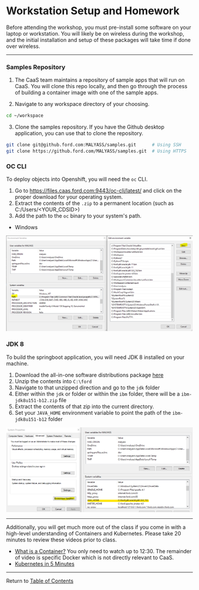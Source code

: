 # Workstation Setup and Homework

Before attending the workshop, you must pre-install some software on your laptop or workstation. You will likely be on wireless during the workshop, and the initial installation and setup of these packages will take time if done over wireless. 

---

### Samples Repository

1. The CaaS team maintains a repository of sample apps that will run on CaaS. You will clone this repo locally, and then go through the process of building a container image with one of the sample apps.

2. Navigate to any workspace directory of your choosing. 

```bash
cd ~/workspace
```

3. Clone the samples repository. If you have the Github desktop application, you can use that to clone the repository. 

```bash
git clone git@github.ford.com:MALYASS/samples.git      # Using SSH
git clone https://github.ford.com/MALYASS/samples.git  # Using HTTPS
```

### OC CLI

To deploy objects into Openshift, you will need the `oc` CLI. 

1. Go to https://files.caas.ford.com:9443/oc-cli/latest/ and click on the proper download for your operating system. 
2. Extract the contents of the `.zip` to a permanent location (such as C:/Users/<YOUR_CDSID>)
3. Add the path to the `oc` binary to your system's path.
  - Windows

![oc cli](./images/oc_cli.PNG)

### JDK 8 

To build the springboot application, you will need JDK 8 installed on your machine. 

1. Download the all-in-one software distributions package [here](https://00000-javacoe-dev-ns01.s3-object.ford.com:9021/jcoe/distros/ford.zip)
2. Unzip the contents into `C:\ford`
3. Navigate to that unzipped direction and go to the `jdk` folder
4. Either within the `jdk` or folder or within the `ibm` folder, there will be a `ibm-jdk8u151-b12.zip` file
5. Extract the contents of that zip into the current directory. 
6. Set your `JAVA_HOME` environment variable to point the path of the `ibm-jdk8u151-b12` folder

![Java Home](./images/java_home.png)

---

Additionally, you will get much more out of the class if you come in with a high-level understanding of Containers and Kubernetes. Please take 20 minutes to review these videos prior to class.

- [What is a Container?](https://www.youtube.com/watch?v=EnJ7qX9fkcU&t=969s) You only need to watch up to 12:30. The remainder of video is specific Docker which is not directly relevant to CaaS.
- [Kubernetes in 5 Minutes](https://www.youtube.com/watch?v=PH-2FfFD2PU)

---

Return to [Table of Contents](./README.md#agenda)
